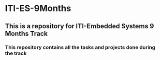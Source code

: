 # ITI-ES-9Months
## This is a repository for ITI-Embedded Systems 9 Months Track
### This repository contains all the tasks and projects done during the track